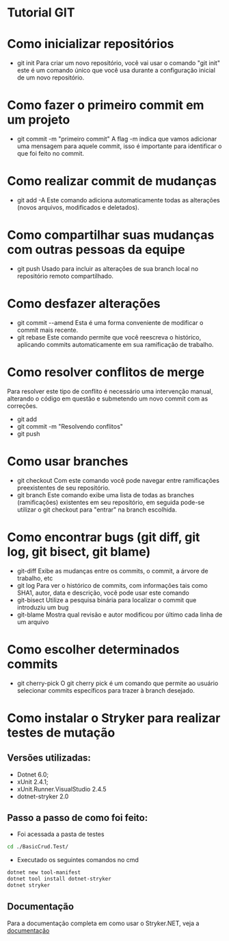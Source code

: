<!-- Equipe: Eduardo Augusto Ferreira, João Vitor Tomio -->

# Tutorial GIT

# Como inicializar repositórios
- git init
Para criar um novo repositório, você vai usar o comando "git init" este é um comando único que você usa durante a configuração inicial de um novo repositório.

# Como fazer o primeiro commit em um projeto
- git commit -m "primeiro commit" 
A flag -m indica que vamos adicionar uma mensagem para aquele commit, isso é importante para identificar o que foi feito no commit.

# Como realizar commit de mudanças
- git add -A 
Este comando adiciona automaticamente todas as alterações (novos arquivos, modificados e deletados).

# Como compartilhar suas mudanças com outras pessoas da equipe
- git push
Usado para incluir as alterações de sua branch local no repositório remoto compartilhado.

# Como desfazer alterações
- git commit --amend
Esta é uma forma conveniente de modificar o commit mais recente.
- git rebase
Este comando permite que você reescreva o histórico, aplicando commits automaticamente em sua ramificação de trabalho.

# Como resolver conflitos de merge
Para resolver este tipo de conflito é necessário uma intervenção manual, alterando o código em questão e submetendo um novo commit com as correções.
- git add
- git commit -m "Resolvendo conflitos"
- git push

# Como usar branches
- git checkout
Com este comando você pode navegar entre ramificações preexistentes de seu repositório.
- git branch 
Este comando exibe uma lista de todas as branches (ramificações) existentes em seu reposítório, em seguida pode-se utilizar o git checkout para "entrar" na branch escolhida.

# Como encontrar bugs (git diff, git log, git bisect, git blame)
- git-diff
Exibe as mudanças entre os commits, o commit, a árvore de trabalho, etc
- git log
Para ver o histórico de commits, com informações tais como SHA1, autor, data e descrição, você pode usar este comando
- git-bisect
Utilize a pesquisa binária para localizar o commit que introduziu um bug
- git-blame
Mostra qual revisão e autor modificou por último cada linha de um arquivo

# Como escolher determinados commits
- git cherry-pick
O git cherry pick é um comando que permite ao usuário selecionar commits específicos para trazer à branch desejado.

# Como instalar o Stryker para realizar testes de mutação

## Versões utilizadas:
- Dotnet 6.0;
- xUnit 2.4.1;
- xUnit.Runner.VisualStudio 2.4.5
- dotnet-stryker 2.0

## Passo a passo de como foi feito:
- Foi acessada a pasta de testes
```sh
cd ./BasicCrud.Test/
```
- Executado os seguintes comandos no cmd
```sh
dotnet new tool-manifest
dotnet tool install dotnet-stryker
dotnet stryker
```
## Documentação
Para a documentação completa em como usar o Stryker.NET, veja a [documentação](https://stryker-mutator.io/docs/stryker-net/Configuration)

